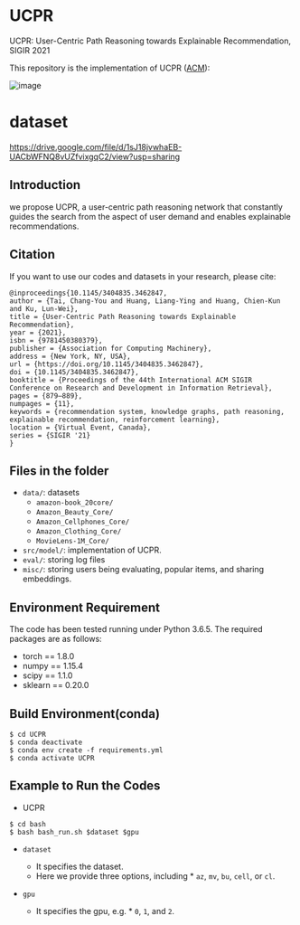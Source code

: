 # UCPR

UCPR: User-Centric Path Reasoning towards Explainable Recommendation, SIGIR 2021

This repository is the implementation of UCPR ([ACM](https://dl.acm.org/doi/10.1145/3404835.3462847)):

![image](https://user-images.githubusercontent.com/20666568/125889563-c0979eb7-fb67-44b2-af05-d1dce354bf7e.png)

# dataset

https://drive.google.com/file/d/1sJ18jvwhaEB-UACbWFNQ8vUZfvixgqC2/view?usp=sharing


## Introduction
we propose UCPR, a user-centric path reasoning network that constantly guides the search from the aspect of user demand and enables explainable recommendations. 

## Citation 
If you want to use our codes and datasets in your research, please cite:
```
@inproceedings{10.1145/3404835.3462847,
author = {Tai, Chang-You and Huang, Liang-Ying and Huang, Chien-Kun and Ku, Lun-Wei},
title = {User-Centric Path Reasoning towards Explainable Recommendation},
year = {2021},
isbn = {9781450380379},
publisher = {Association for Computing Machinery},
address = {New York, NY, USA},
url = {https://doi.org/10.1145/3404835.3462847},
doi = {10.1145/3404835.3462847},
booktitle = {Proceedings of the 44th International ACM SIGIR Conference on Research and Development in Information Retrieval},
pages = {879–889},
numpages = {11},
keywords = {recommendation system, knowledge graphs, path reasoning, explainable recommendation, reinforcement learning},
location = {Virtual Event, Canada},
series = {SIGIR '21}
}
```
## Files in the folder

- `data/`: datasets
  - `amazon-book_20core/`
  - `Amazon_Beauty_Core/`
  - `Amazon_Cellphones_Core/`
  - `Amazon_Clothing_Core/`
  - `MovieLens-1M_Core/`
- `src/model/`: implementation of UCPR.
- `eval/`: storing log files
- `misc/`: storing users being evaluating, popular items, and sharing embeddings.

## Environment Requirement
The code has been tested running under Python 3.6.5. The required packages are as follows:
* torch == 1.8.0
* numpy == 1.15.4
* scipy == 1.1.0
* sklearn == 0.20.0

## Build Environment(conda)
```
$ cd UCPR
$ conda deactivate
$ conda env create -f requirements.yml
$ conda activate UCPR
```

## Example to Run the Codes

* UCPR
```
$ cd bash
$ bash bash_run.sh $dataset $gpu
```

* `dataset`
  * It specifies the dataset.
  * Here we provide three options, including  * `az`, `mv`, `bu`, `cell`, or `cl`.

* `gpu`
  * It specifies the gpu, e.g. * `0`, `1`, and `2`.
